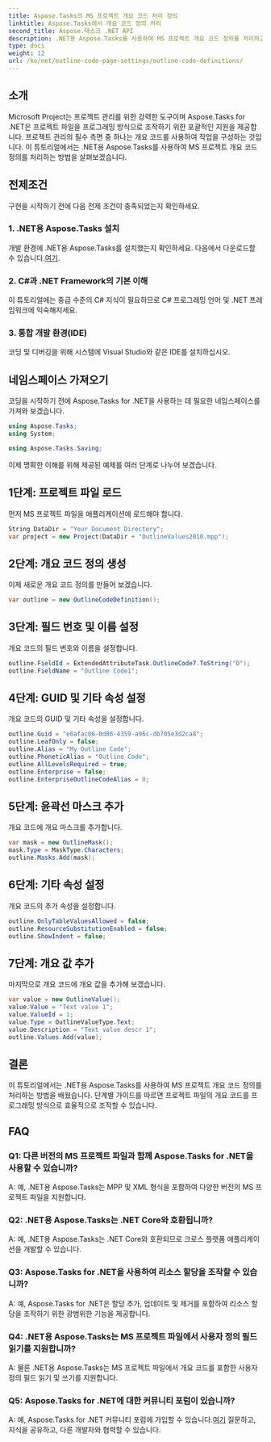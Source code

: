 ```yaml
---
title: Aspose.Tasks의 MS 프로젝트 개요 코드 처리 정의
linktitle: Aspose.Tasks에서 개요 코드 정의 처리
second_title: Aspose.태스크 .NET API
description: .NET용 Aspose.Tasks를 사용하여 MS 프로젝트 개요 코드 정의를 처리하고 프로젝트 관리 애플리케이션을 강화하는 방법을 알아보세요.
type: docs
weight: 12
url: /ko/net/outline-code-page-settings/outline-code-definitions/
---
```

## 소개
Microsoft Project는 프로젝트 관리를 위한 강력한 도구이며 Aspose.Tasks for .NET은 프로젝트 파일을 프로그래밍 방식으로 조작하기 위한 포괄적인 지원을 제공합니다. 프로젝트 관리의 필수 측면 중 하나는 개요 코드를 사용하여 작업을 구성하는 것입니다. 이 튜토리얼에서는 .NET용 Aspose.Tasks를 사용하여 MS 프로젝트 개요 코드 정의를 처리하는 방법을 살펴보겠습니다.
## 전제조건
구현을 시작하기 전에 다음 전제 조건이 충족되었는지 확인하세요.
### 1. .NET용 Aspose.Tasks 설치
 개발 환경에 .NET용 Aspose.Tasks를 설치했는지 확인하세요. 다음에서 다운로드할 수 있습니다.[여기](https://releases.aspose.com/tasks/net/).
### 2. C#과 .NET Framework의 기본 이해
이 튜토리얼에는 중급 수준의 C# 지식이 필요하므로 C# 프로그래밍 언어 및 .NET 프레임워크에 익숙해지세요.
### 3. 통합 개발 환경(IDE)
코딩 및 디버깅을 위해 시스템에 Visual Studio와 같은 IDE를 설치하십시오.
## 네임스페이스 가져오기
코딩을 시작하기 전에 Aspose.Tasks for .NET을 사용하는 데 필요한 네임스페이스를 가져와 보겠습니다.
```csharp
using Aspose.Tasks;
using System;

using Aspose.Tasks.Saving;
```
이제 명확한 이해를 위해 제공된 예제를 여러 단계로 나누어 보겠습니다.
## 1단계: 프로젝트 파일 로드
먼저 MS 프로젝트 파일을 애플리케이션에 로드해야 합니다.
```csharp
String DataDir = "Your Document Directory";
var project = new Project(DataDir + "OutlineValues2010.mpp");
```
## 2단계: 개요 코드 정의 생성
이제 새로운 개요 코드 정의를 만들어 보겠습니다.
```csharp
var outline = new OutlineCodeDefinition();
```
## 3단계: 필드 번호 및 이름 설정
개요 코드의 필드 번호와 이름을 설정합니다.
```csharp
outline.FieldId = ExtendedAttributeTask.OutlineCode7.ToString("D");
outline.FieldName = "Outline Code1";
```
## 4단계: GUID 및 기타 속성 설정
개요 코드의 GUID 및 기타 속성을 설정합니다.
```csharp
outline.Guid = "e6afac06-0d86-4359-a96c-db705e3d2ca8";
outline.LeafOnly = false;
outline.Alias = "My Outline Code";
outline.PhoneticAlias = "Outline Code";
outline.AllLevelsRequired = true;
outline.Enterprise = false;
outline.EnterpriseOutlineCodeAlias = 0;
```
## 5단계: 윤곽선 마스크 추가
개요 코드에 개요 마스크를 추가합니다.
```csharp
var mask = new OutlineMask();
mask.Type = MaskType.Characters;
outline.Masks.Add(mask);
```
## 6단계: 기타 속성 설정
개요 코드의 추가 속성을 설정합니다.
```csharp
outline.OnlyTableValuesAllowed = false;
outline.ResourceSubstitutionEnabled = false;
outline.ShowIndent = false;
```
## 7단계: 개요 값 추가
마지막으로 개요 코드에 개요 값을 추가해 보겠습니다.
```csharp
var value = new OutlineValue();
value.Value = "Text value 1";
value.ValueId = 1;
value.Type = OutlineValueType.Text;
value.Description = "Text value descr 1";
outline.Values.Add(value);
```
## 결론
이 튜토리얼에서는 .NET용 Aspose.Tasks를 사용하여 MS 프로젝트 개요 코드 정의를 처리하는 방법을 배웠습니다. 단계별 가이드를 따르면 프로젝트 파일의 개요 코드를 프로그래밍 방식으로 효율적으로 조작할 수 있습니다.
## FAQ
### Q1: 다른 버전의 MS 프로젝트 파일과 함께 Aspose.Tasks for .NET을 사용할 수 있습니까?
A: 예, .NET용 Aspose.Tasks는 MPP 및 XML 형식을 포함하여 다양한 버전의 MS 프로젝트 파일을 지원합니다.
### Q2: .NET용 Aspose.Tasks는 .NET Core와 호환됩니까?
A: 예, .NET용 Aspose.Tasks는 .NET Core와 호환되므로 크로스 플랫폼 애플리케이션을 개발할 수 있습니다.
### Q3: Aspose.Tasks for .NET을 사용하여 리소스 할당을 조작할 수 있습니까?
A: 예, Aspose.Tasks for .NET은 할당 추가, 업데이트 및 제거를 포함하여 리소스 할당을 조작하기 위한 광범위한 기능을 제공합니다.
### Q4: .NET용 Aspose.Tasks는 MS 프로젝트 파일에서 사용자 정의 필드 읽기를 지원합니까?
A: 물론 .NET용 Aspose.Tasks는 MS 프로젝트 파일에서 개요 코드를 포함한 사용자 정의 필드 읽기 및 쓰기를 지원합니다.
### Q5: Aspose.Tasks for .NET에 대한 커뮤니티 포럼이 있습니까?
 A: 예, Aspose.Tasks for .NET 커뮤니티 포럼에 가입할 수 있습니다.[여기](https://forum.aspose.com/c/tasks/15) 질문하고, 지식을 공유하고, 다른 개발자와 협력할 수 있습니다.